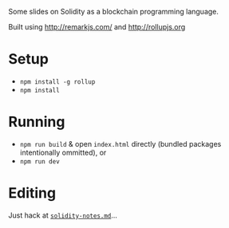Some slides on Solidity as a blockchain programming language.

Built using http://remarkjs.com/ and http://rollupjs.org

# Setup

- `npm install -g rollup`
- `npm install`

# Running

- `npm run build` & open `index.html` directly (bundled packages intentionally ommitted), or
- `npm run dev`

# Editing

Just hack at [`solidity-notes.md`](./solidity-notes.md)...
